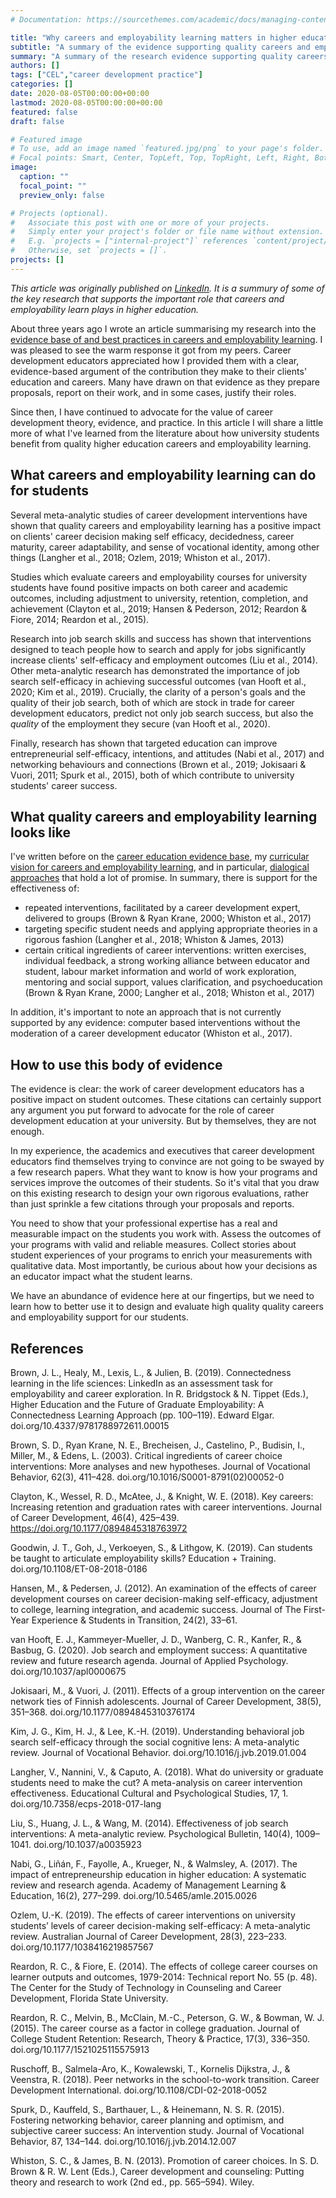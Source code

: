 ```yaml
---
# Documentation: https://sourcethemes.com/academic/docs/managing-content/

title: "Why careers and employability learning matters in higher education"
subtitle: "A summary of the evidence supporting quality careers and employability learning"
summary: "A summary of the research evidence supporting quality careers and employability learning"
authors: []
tags: ["CEL","career development practice"]
categories: []
date: 2020-08-05T00:00:00+00:00
lastmod: 2020-08-05T00:00:00+00:00
featured: false
draft: false

# Featured image
# To use, add an image named `featured.jpg/png` to your page's folder.
# Focal points: Smart, Center, TopLeft, Top, TopRight, Left, Right, BottomLeft, Bottom, BottomRight.
image:
  caption: ""
  focal_point: ""
  preview_only: false

# Projects (optional).
#   Associate this post with one or more of your projects.
#   Simply enter your project's folder or file name without extension.
#   E.g. `projects = ["internal-project"]` references `content/project/deep-learning/index.md`.
#   Otherwise, set `projects = []`.
projects: []
---
```

_This article was originally published on [LinkedIn](https://www.linkedin.com/pulse/why-careers-employability-learning-matters-higher-education-healy/). It is a summury of some of the key research that supports the important role that careers and employability learn plays in higher education._ 

About three years ago I wrote an article summarising my research into the [evidence base of and best practices in careers and employability learning](https://www.linkedin.com/pulse/what-best-practice-careers-education-outline-evidence-michael-healy/). 
I was pleased to see the warm response it got from my peers. 
Career development educators appreciated how I provided them with a clear, evidence-based argument of the contribution they make to their clients' education and careers. 
Many have drawn on that evidence as they prepare proposals, report on their work, and in some cases, justify their roles. 

Since then, I have continued to advocate for the value of career development theory, evidence, and practice. 
In this article I will share a little more of what I've learned from the literature about how university students benefit from quality higher education careers and employability learning. 

## What careers and employability learning can do for students
Several meta-analytic studies of career development interventions have shown that quality careers and employability learning has a positive impact on clients' career decision making self efficacy, decidedness, career maturity, career adaptability, and sense of vocational identity, among other things (Langher et al., 2018; Ozlem, 2019; Whiston et al., 2017). 

Studies which evaluate careers and employability courses for university students have found positive impacts on both career and academic outcomes, including adjustment to university, retention, completion, and achievement (Clayton et al., 2019; Hansen & Pederson, 2012; Reardon & Fiore, 2014; Reardon et al., 2015). 

Research into job search skills and success has shown that interventions designed to teach people how to search and apply for jobs significantly increase clients' self-efficacy and employment outcomes (Liu et al., 2014). 
Other meta-analytic research has demonstrated the importance of job search self-efficacy in achieving successful outcomes (van Hooft et al., 2020; Kim et al., 2019). 
Crucially, the clarity of a person's goals and the quality of their job search, both of which are stock in trade for career development educators, predict not only job search success, but also the _quality_ of the employment they secure (van Hooft et al., 2020).

Finally, research has shown that targeted education can improve entrepreneurial self-efficacy, intentions, and attitudes (Nabi et al., 2017) and networking behaviours and connections (Brown et al., 2019; Jokisaari & Vuori, 2011; Spurk et al., 2015), both of which contribute to university students' career success. 

## What quality careers and employability learning looks like
I've written before on the [career education evidence base](https://www.linkedin.com/pulse/what-best-practice-careers-education-outline-evidence-michael-healy/), my [curricular vision for careers and employability learning](https://www.linkedin.com/pulse/my-curricular-vision-careers-employability-learning-michael-healy/), and in particular, [dialogical approaches](https://www.linkedin.com/pulse/dialogical-approaches-careers-employability-learning-michael-healy/) that hold a lot of promise. 
In summary, there is support for the effectiveness of:

* repeated interventions, facilitated by a career development expert, delivered to groups (Brown & Ryan Krane, 2000; Whiston et al., 2017)
* targeting specific student needs and applying appropriate theories in a rigorous fashion (Langher et al., 2018; Whiston & James, 2013)
* certain critical ingredients of career interventions: written exercises, individual feedback, a strong working alliance between educator and student, labour market information and world of work exploration, mentoring and social support, values clarification, and psychoeducation (Brown & Ryan Krane, 2000; Langher et al., 2018; Whiston et al., 2017)

In addition, it's important to note an approach that is not currently supported by any evidence: computer based interventions without the moderation of a career development educator (Whiston et al., 2017).

## How to use this body of evidence
The evidence is clear: the work of career development educators has a positive impact on student outcomes. 
These citations can certainly support any argument you put forward to advocate for the role of career development education at your university. 
But by themselves, they are not enough.

In my experience, the academics and executives that career development educators find themselves trying to convince are not going to be swayed by a few research papers. 
What they want to know is how your programs and services improve the outcomes of their students. 
So it's vital that you draw on this existing research to design your own rigorous evaluations, rather than just sprinkle a few citations through your proposals and reports.

You need to show that your professional expertise has a real and measurable impact on the students you work with. 
Assess the outcomes of your programs with valid and reliable measures. 
Collect stories about student experiences of your programs to enrich your measurements with qualitative data. 
Most importantly, be curious about how your decisions as an educator impact what the student learns.

We have an abundance of evidence here at our fingertips, but we need to learn how to better use it to design and evaluate high quality quality careers and employability support for our students.

## References
Brown, J. L., Healy, M., Lexis, L., & Julien, B. (2019). Connectedness learning in the life sciences: LinkedIn as an assessment task for employability and career exploration. In R. Bridgstock & N. Tippet (Eds.), Higher Education and the Future of Graduate Employability: A Connectedness Learning Approach (pp. 100–119). Edward Elgar. doi.org/10.4337/9781788972611.00015 

Brown, S. D., Ryan Krane, N. E., Brecheisen, J., Castelino, P., Budisin, I., Miller, M., & Edens, L. (2003). Critical ingredients of career choice interventions: More analyses and new hypotheses. Journal of Vocational Behavior, 62(3), 411–428. doi.org/10.1016/S0001-8791(02)00052-0 

Clayton, K., Wessel, R. D., McAtee, J., & Knight, W. E. (2018). Key careers: Increasing retention and graduation rates with career interventions. Journal of Career Development, 46(4), 425–439. https://doi.org/10.1177/0894845318763972 

Goodwin, J. T., Goh, J., Verkoeyen, S., & Lithgow, K. (2019). Can students be taught to articulate employability skills? Education + Training. doi.org/10.1108/ET-08-2018-0186 

Hansen, M., & Pedersen, J. (2012). An examination of the effects of career development courses on career decision-making self-efficacy, adjustment to college, learning integration, and academic success. Journal of The First-Year Experience & Students in Transition, 24(2), 33–61. 

van Hooft, E. J., Kammeyer-Mueller, J. D., Wanberg, C. R., Kanfer, R., & Basbug, G. (2020). Job search and employment success: A quantitative review and future research agenda. Journal of Applied Psychology. doi.org/10.1037/apl0000675 

Jokisaari, M., & Vuori, J. (2011). Effects of a group intervention on the career network ties of Finnish adolescents. Journal of Career Development, 38(5), 351–368. doi.org/10.1177/0894845310376174 

Kim, J. G., Kim, H. J., & Lee, K.-H. (2019). Understanding behavioral job search self-efficacy through the social cognitive lens: A meta-analytic review. Journal of Vocational Behavior. doi.org/10.1016/j.jvb.2019.01.004 

Langher, V., Nannini, V., & Caputo, A. (2018). What do university or graduate students need to make the cut? A meta-analysis on career intervention effectiveness. Educational Cultural and Psychological Studies, 17, 1. doi.org/10.7358/ecps-2018-017-lang 

Liu, S., Huang, J. L., & Wang, M. (2014). Effectiveness of job search interventions: A meta-analytic review. Psychological Bulletin, 140(4), 1009–1041. doi.org/10.1037/a0035923 

Nabi, G., Liñán, F., Fayolle, A., Krueger, N., & Walmsley, A. (2017). The impact of entrepreneurship education in higher education: A systematic review and research agenda. Academy of Management Learning & Education, 16(2), 277–299. doi.org/10.5465/amle.2015.0026 

Ozlem, U.-K. (2019). The effects of career interventions on university students’ levels of career decision-making self-efficacy: A meta-analytic review. Australian Journal of Career Development, 28(3), 223–233. doi.org/10.1177/1038416219857567 

Reardon, R. C., & Fiore, E. (2014). The effects of college career courses on learner outputs and outcomes, 1979-2014: Technical report No. 55 (p. 48). The Center for the Study of Technology in Counseling and Career Development, Florida State University. 

Reardon, R. C., Melvin, B., McClain, M.-C., Peterson, G. W., & Bowman, W. J. (2015). The career course as a factor in college graduation. Journal of College Student Retention: Research, Theory & Practice, 17(3), 336–350. doi.org/10.1177/1521025115575913 

Ruschoff, B., Salmela-Aro, K., Kowalewski, T., Kornelis Dijkstra, J., & Veenstra, R. (2018). Peer networks in the school-to-work transition. Career Development International. doi.org/10.1108/CDI-02-2018-0052 

Spurk, D., Kauffeld, S., Barthauer, L., & Heinemann, N. S. R. (2015). Fostering networking behavior, career planning and optimism, and subjective career success: An intervention study. Journal of Vocational Behavior, 87, 134–144. doi.org/10.1016/j.jvb.2014.12.007 

Whiston, S. C., & James, B. N. (2013). Promotion of career choices. In S. D. Brown & R. W. Lent (Eds.), Career development and counseling: Putting theory and research to work (2nd ed., pp. 565–594). Wiley. 

<div id="commento"></div>
<script defer
  src="https://cdn.commento.io/js/commento.js">
</script>
